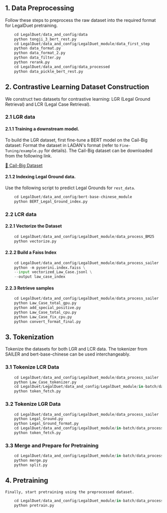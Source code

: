 ## 1. Data Preprocessing
Follow these steps to preprocess the raw dataset into the required format for LegalDuet pretraining.

```python
    cd LegalDuet/data_and_config/data
    python tongji_3_bert_rest.py
    cd LegalDuet/data_and_config/LegalDuet_module/data_first_step
    python data_format.py
    python data_format_2.py
    python data_filter.py
    python rerank.py
    cd LegalDuet/data_and_config/data_processed
    python data_pickle_bert_rest.py
```

## 2. Contrastive Learning Dataset Construction
We construct two datasets for contrastive learning: LGR (Legal Ground Retrieval) and LCR (Legal Case Retrieval).
### 2.1 LGR data

#### 2.1.1 Training a downstream model.
To build the LGR dataset, first fine-tune a BERT model on the Cail-Big dataset:
Format the dataset in LADAN's format (refer to `Fine-Tuning/example.py` for details).
The Cail-Big dataset can be downloaded from the following link.

<a href="http://cail.cipsc.org.cn/task_summit.html?raceID=1&cail_tag=2018">📂 Cail-Big Dataset</a>

#### 2.1.2 Indexing Legal Ground data.
Use the following script to predict Legal Grounds for `rest_data`.

```python
    cd LegalDuet/data_and_config/bert-base-chinese_module
    python BERT_Legal_Ground_index.py
```

### 2.2 LCR data

#### 2.2.1 Vectorize the Dataset

```python
    cd LegalDuet/data_and_config/LegalDuet_module/data_process_BM25
    python vectorize.py
```
#### 2.2.2 Build a Faiss Index

```python
    cd LegalDuet/data_and_config/LegalDuet_module/data_process_sailer
    python -m pyserini.index.faiss \
    --input vectorized_Law_Case.jsonl \
    --output law_case_index
```

#### 2.2.3 Retrieve samples

```python
    cd LegalDuet/data_and_config/LegalDuet_module/data_process_sailer
    python Law_Case_total_gpu.py
    python add_special_positive.py
    python Law_Case_total_cpu.py
    python Law_Case_fix_cpu.py
    python convert_format_final.py
```

## 3. Tokenization
Tokenize the datasets for both LGR and LCR data. The tokenizer from SAILER and bert-base-chinese can be used interchangeably.

### 3.1 Tokenize LCR Data

```python
    cd LegalDuet/data_and_config/LegalDuet_module/data_process_sailer
    python Law_Case_tokenizer.py
    cd LegalDuet/LegalDuet/data_and_config/LegalDuet_module/in-batch/data_process/Legal_Ground
    python token_fetch.py
```
### 3.2 Tokenize LGR Data

```python
    cd LegalDuet/data_and_config/LegalDuet_module/data_process_sailer
    python Legal_Ground.py
    python Legal_Ground_format.py
    cd LegalDuet/data_and_config/LegalDuet_module/in-batch/data_process/Law_Case
    python token_fetch.py
```
### 3.3 Merge and Prepare for Pretraining

```python
    cd LegalDuet/data_and_config/LegalDuet_module/in-batch/data_process/total
    python merge.py
    python split.py
```

## 4. Pretraining
    Finally, start pretraining using the preprocessed dataset.

```python
    cd LegalDuet/data_and_config/LegalDuet_module/in-batch/data_process/total
    python pretrain.py
```